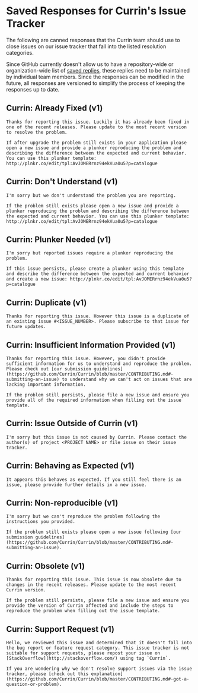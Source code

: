 # Saved Responses for Currin's Issue Tracker

The following are canned responses that the Currin team should use to close issues on our issue tracker that fall into the listed resolution categories.

Since GitHub currently doesn't allow us to have a repository-wide or organization-wide list of [saved replies](https://help.github.com/articles/working-with-saved-replies/), these replies need to be maintained by individual team members. Since the responses can be modified in the future, all responses are versioned to simplify the process of keeping the responses up to date.


## Currin: Already Fixed (v1)
```
Thanks for reporting this issue. Luckily it has already been fixed in one of the recent releases. Please update to the most recent version to resolve the problem.

If after upgrade the problem still exists in your application please open a new issue and provide a plunker reproducing the problem and describing the difference between the expected and current behavior. You can use this plunker template: http://plnkr.co/edit/tpl:AvJOMERrnz94ekVua0u5?p=catalogue
```

## Currin: Don't Understand (v1)
```
I'm sorry but we don't understand the problem you are reporting.

If the problem still exists please open a new issue and provide a plunker reproducing the problem and describing the difference between the expected and current behavior. You can use this plunker template: http://plnkr.co/edit/tpl:AvJOMERrnz94ekVua0u5?p=catalogue
```

## Currin: Plunker Needed (v1)
```
I'm sorry but reported issues require a plunker reproducing the problem.

If this issue persists, please create a plunker using this template and describe the difference between the expected and current behavior and create a new issue: http://plnkr.co/edit/tpl:AvJOMERrnz94ekVua0u5?p=catalogue
```

## Currin: Duplicate (v1)
```
Thanks for reporting this issue. However this issue is a duplicate of an existing issue #<ISSUE_NUMBER>. Please subscribe to that issue for future updates.
```


## Currin: Insufficient Information Provided (v1)
```
Thanks for reporting this issue. However, you didn't provide sufficient information for us to understand and reproduce the problem. Please check out [our submission guidelines](https://github.com/Currin/Currin/blob/master/CONTRIBUTING.md#-submitting-an-issue) to understand why we can't act on issues that are lacking important information.

If the problem still persists, please file a new issue and ensure you provide all of the required information when filling out the issue template.
```

## Currin: Issue Outside of Currin (v1)
```
I'm sorry but this issue is not caused by Currin. Please contact the author(s) of project <PROJECT NAME> or file issue on their issue tracker.
```

## Currin: Behaving as Expected (v1)
```
It appears this behaves as expected. If you still feel there is an issue, please provide further details in a new issue.
```

## Currin: Non-reproducible (v1)
```
I'm sorry but we can't reproduce the problem following the instructions you provided.

If the problem still exists please open a new issue following [our submission guidelines](https://github.com/Currin/Currin/blob/master/CONTRIBUTING.md#-submitting-an-issue).
```

## Currin: Obsolete (v1)
```
Thanks for reporting this issue. This issue is now obsolete due to changes in the recent releases. Please update to the most recent Currin version.

If the problem still persists, please file a new issue and ensure you provide the version of Currin affected and include the steps to reproduce the problem when filling out the issue template.
```


## Currin: Support Request (v1)
```
Hello, we reviewed this issue and determined that it doesn't fall into the bug report or feature request category. This issue tracker is not suitable for support requests, please repost your issue on [StackOverflow](http://stackoverflow.com/) using tag `Currin`.

If you are wondering why we don't resolve support issues via the issue tracker, please [check out this explanation](https://github.com/Currin/Currin/blob/master/CONTRIBUTING.md#-got-a-question-or-problem).
```
